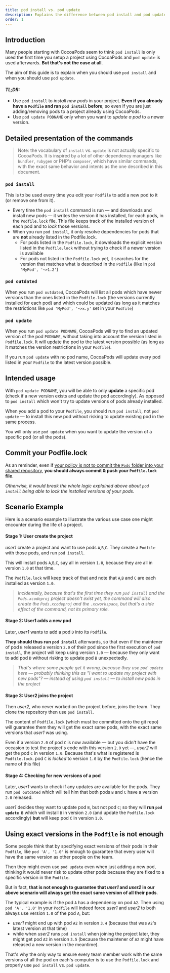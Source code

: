 ```yaml
---
title: pod install vs. pod update
description: Explains the difference between pod install and pod update and when to use each
order: 1
---
```


## Introduction

Many people starting with CocoaPods seem to think `pod install` is only used the first time you setup a project using CocoaPods and `pod update` is used afterwards. **But that's not the case at all**.

The aim of this guide is to explain when you should use `pod install` and when you should use `pod update`.

#### _TL;DR:_

* Use `pod install` to *install new pods* in your project. **Even if you already have a `Podfile` and ran `pod install` before**; so even if you are just adding/removing pods to a project already using CocoaPods.
* Use `pod update PODNAME` only when you want to *update a pod* to a newer version.

## Detailed presentation of the commands

> Note: the vocabulary of `install` vs. `update` is not actually specific to CocoaPods. It is inspired by a lot of other dependency managers like `bundler`, `rubygem` or PHP's `composer`, which have similar commands, with the exact same behavior and intents as the one described in this document.

### `pod install`

This is to be used every time you edit your `Podfile` to add a new pod to it (or remove one from it).

* Every time the `pod install` command is run — and downloads and install new pods — it writes the version it has installed, for each pods, in the `Podfile.lock` file. This file keeps track of the installed version of each pod and to *lock* those versions.
* When you run `pod install`, it only resolve dependencies for pods that are **not** already listed in the Podfile.lock.
  * For pods listed in the `Podfile.lock`, it downloads the explicit version listed in the `Podfile.lock` without trying to check if a newer version is available
  * For pods not listed in the `Podfile.lock` yet, it searches for the version that matches what is described in the `Podfile` (like in `pod 'MyPod', '~>1.2'`)

### `pod outdated`

When you run `pod outdated`, CocoaPods will list all pods which have newer versions than the ones listed in the `Podfile.lock` (the versions currently installed for each pod) and which could be updated (as long as it matches the restrictions like `pod 'MyPod', '~>x.y'` set in your `Podfile`)

### `pod update`

When you run `pod update PODNAME`, CocoaPods will try to find an updated version of the pod `PODNAME`, without taking into account the version listed in `Podfile.lock`. It will update the pod to the latest version possible (as long as it matches the version restrictions in your `Podfile`).

If you run `pod update` with no pod name, CocoaPods will update every pod listed in your `Podfile` to the latest version possible.

## Intended usage

With `pod update PODNAME`, you will be able to only **update** a specific pod (check if a new version exists and update the pod accordingly). As opposed to `pod install` which won't try to update versions of pods already installed.

When you add a pod to your `Podfile`, you should run `pod install`, not `pod update` — to install this new pod without risking to update existing pod in the same process.

You will only use `pod update` when you want to update the version of a specific pod (or all the pods).

## Commit your Podfile.lock

As an reminder, even if [your policy is not to commit the `Pods` folder into your shared repository](https://guides.cocoapods.org/using/using-cocoapods.html#should-i-check-the-pods-directory-into-source-control), **you should always commit & push your `Podfile.lock` file**.

_Otherwise, it would break the whole logic explained above about `pod install` being able to lock the installed versions of your pods._

## Scenario Example

Here is a scenario example to illustrate the various use case one might encounter during the life of a project.

#### Stage 1: User create the project

_user1_ create a project and want to use pods `A`,`B`,`C`. They create a `Podfile` with those pods, and run `pod install`.

This will install pods `A`,`B`,`C`, say all in version `1.0`, because they are all in version `1.0` at that time.

The `Podfile.lock` will keep track of that and note that `A`,`B` and `C` are each installed as version `1.0`.

> _Incidentally, because that's the first time they run `pod install` and the `Pods.xcodeproj` project doesn't exist yet, the command will also create the `Pods.xcodeproj` and the `.xcworkspace`, but that's a side effect of the command, not its primary role._

#### Stage 2: User1 adds a new pod

Later, _user1_ wants to add a pod `D` into its `Podfile`.

**They should thus run `pod install`** afterwards, so that even if the maintener of pod `B` released a version `2.0` of their pod since the first execution of `pod install`, the project will keep using version `1.0` — because they only want to add pod `D` without risking to update pod `B` unexpectedly.

> _That's where some people get it wrong, because they use `pod update` here — probably thinking this as "I want to update my *project* with new pods"? — instead of using `pod install` — to install new pods in the project_

#### Stage 3: User2 joins the project

Then _user2_, who never worked on the project before, joins the team. They clone the repository then use `pod install`.

The content of `Podfile.lock` (which must be committed onto the git repo) will guarantee them they will get the exact same pods, with the exact same versions that _user1_ was using.

Even if a version `2.0` of pod `C` is now available — but you didn't have the occasion to test the project's code with this version `2.0` yet —, _user2_ will get the pod `C` in version `1.0`. Because that's what is registered is `Podfile.lock`. pod `C` is *locked* to version `1.0` by the `Podfile.lock` (hence the name of this file)

#### Stage 4: Checking for new versions of a pod

Later, _user1_ wants to check if any updates are available for the pods. They run `pod outdated` which will tell him that both pods `B` and `C` have a version `2.0` released.

_user1_ decides they want to update pod `B`, but not pod `C`; so they will **run `pod update B`**  which will install `B` in version `2.0` (and update the `Podfile.lock` accordingly) **but** will keep pod `C` in version `1.0`.

## Using exact versions in the `Podfile` is not enough

Some people think that by specifying exact versions of their pods in their `Podfile`, like `pod 'A', '1.0'` is enough to guarantee that every user will have the same version as other people on the team.

Then they might even use `pod update` even when just adding a new pod, thinking it would never risk to update other pods because they are fixed to a specific version in the `Podfile`.

But in fact, **that is not enough to guarantee that _user1_ and _user2_ in our above scenario will always get the exact same version of all their pods**.

The typical example is if the pod `A` has a dependency on pod `A2`. Then using `pod 'A', '1.0'` in your `Podfile` will indeed force _user1_ and _user2_ to both always use version `1.0` of the pod `A`, but:

* _user1_ might end up with pod `A2` in version `3.4` (because that was `A2`'s latest version at that time)
* while when _user2_ runs `pod install` when joining the project later, they might get pod `A2` in version `3.5` (because the maintener of `A2` might have released a new version in the meantime).

That's why the only way to ensure every team member work with the same versions of all the pod on each's computer is to use the `Podfile.lock` and properly use `pod install` vs. `pod update`.